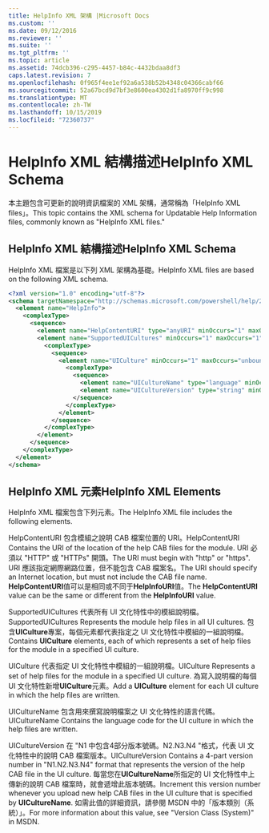 ```yaml
---
title: HelpInfo XML 架構 |Microsoft Docs
ms.custom: ''
ms.date: 09/12/2016
ms.reviewer: ''
ms.suite: ''
ms.tgt_pltfrm: ''
ms.topic: article
ms.assetid: 74dcb396-c295-4457-b84c-4432bdaa8df3
caps.latest.revision: 7
ms.openlocfilehash: 0f965f4ee1ef92a6a538b52b4348c04366cabf66
ms.sourcegitcommit: 52a67bcd9d7bf3e8600ea4302d1fa8970ff9c998
ms.translationtype: MT
ms.contentlocale: zh-TW
ms.lasthandoff: 10/15/2019
ms.locfileid: "72360737"
---
```

# <a name="helpinfo-xml-schema"></a><span data-ttu-id="96629-102">HelpInfo XML 結構描述</span><span class="sxs-lookup"><span data-stu-id="96629-102">HelpInfo XML Schema</span></span>

<span data-ttu-id="96629-103">本主題包含可更新的說明資訊檔案的 XML 架構，通常稱為「HelpInfo XML files」。</span><span class="sxs-lookup"><span data-stu-id="96629-103">This topic contains the XML schema for Updatable Help Information files, commonly known as "HelpInfo XML files."</span></span>

## <a name="helpinfo-xml-schema"></a><span data-ttu-id="96629-104">HelpInfo XML 結構描述</span><span class="sxs-lookup"><span data-stu-id="96629-104">HelpInfo XML Schema</span></span>

<span data-ttu-id="96629-105">HelpInfo XML 檔案是以下列 XML 架構為基礎。</span><span class="sxs-lookup"><span data-stu-id="96629-105">HelpInfo XML files are based on the following XML schema.</span></span>

```xml
<?xml version="1.0" encoding="utf-8"?>
<schema targetNamespace="http://schemas.microsoft.com/powershell/help/2010/05" xmlns="http://www.w3.org/2001/XMLSchema">
  <element name="HelpInfo">
    <complexType>
      <sequence>
        <element name="HelpContentURI" type="anyURI" minOccurs="1" maxOccurs="1" />
        <element name="SupportedUICultures" minOccurs="1" maxOccurs="1">
          <complexType>
            <sequence>
              <element name="UICulture" minOccurs="1" maxOccurs="unbounded">
                <complexType>
                  <sequence>
                    <element name="UICultureName" type="language" minOccurs="1" maxOccurs="1" />
                    <element name="UICultureVersion" type="string" minOccurs="1" maxOccurs="1" />
                  </sequence>
                </complexType>
              </element>
            </sequence>
          </complexType>
        </element>
      </sequence>
    </complexType>
  </element>
</schema>
```

## <a name="helpinfo-xml-elements"></a><span data-ttu-id="96629-106">HelpInfo XML 元素</span><span class="sxs-lookup"><span data-stu-id="96629-106">HelpInfo XML Elements</span></span>

<span data-ttu-id="96629-107">HelpInfo XML 檔案包含下列元素。</span><span class="sxs-lookup"><span data-stu-id="96629-107">The HelpInfo XML file includes the following elements.</span></span>

<span data-ttu-id="96629-108">HelpContentURI 包含模組之說明 CAB 檔案位置的 URI。</span><span class="sxs-lookup"><span data-stu-id="96629-108">HelpContentURI Contains the URI of the location of the help CAB files for the module.</span></span> <span data-ttu-id="96629-109">URI 必須以 "HTTP" 或 "HTTPs" 開頭。</span><span class="sxs-lookup"><span data-stu-id="96629-109">The URI must begin with "http" or "https".</span></span> <span data-ttu-id="96629-110">URI 應該指定網際網路位置，但不能包含 CAB 檔案名。</span><span class="sxs-lookup"><span data-stu-id="96629-110">The URI should specify an Internet location, but must not include the CAB file name.</span></span> <span data-ttu-id="96629-111">**HelpContentURI**值可以是相同或不同于**HelpInfoURI**值。</span><span class="sxs-lookup"><span data-stu-id="96629-111">The **HelpContentURI** value can be the  same or different from the **HelpInfoURI** value.</span></span>

<span data-ttu-id="96629-112">SupportedUICultures 代表所有 UI 文化特性中的模組說明檔。</span><span class="sxs-lookup"><span data-stu-id="96629-112">SupportedUICultures Represents the module help files in all UI cultures.</span></span> <span data-ttu-id="96629-113">包含**UICulture**專案，每個元素都代表指定之 UI 文化特性中模組的一組說明檔。</span><span class="sxs-lookup"><span data-stu-id="96629-113">Contains **UICulture** elements, each of which represents a set of help files for the module in a specified UI culture.</span></span>

<span data-ttu-id="96629-114">UICulture 代表指定 UI 文化特性中模組的一組說明檔。</span><span class="sxs-lookup"><span data-stu-id="96629-114">UICulture Represents a set of help files for the module in a specified UI culture.</span></span> <span data-ttu-id="96629-115">為寫入說明檔的每個 UI 文化特性新增**UICulture**元素。</span><span class="sxs-lookup"><span data-stu-id="96629-115">Add a **UICulture** element for each UI culture in which the help files are written.</span></span>

<span data-ttu-id="96629-116">UICultureName 包含用來撰寫說明檔案之 UI 文化特性的語言代碼。</span><span class="sxs-lookup"><span data-stu-id="96629-116">UICultureName Contains the language code for the UI culture in which the help files are written.</span></span>

<span data-ttu-id="96629-117">UICultureVersion 在 "N1 中包含4部分版本號碼。N2.N3.N4 "格式，代表 UI 文化特性中的說明 CAB 檔案版本。</span><span class="sxs-lookup"><span data-stu-id="96629-117">UICultureVersion Contains a 4-part version number in "N1.N2.N3.N4" format that represents the version of the help CAB file in the UI culture.</span></span> <span data-ttu-id="96629-118">每當您在**UICultureName**所指定的 UI 文化特性中上傳新的說明 CAB 檔案時，就會遞增此版本號碼。</span><span class="sxs-lookup"><span data-stu-id="96629-118">Increment this version number whenever you upload new help CAB files in the UI culture that is specified by **UICultureName**.</span></span> <span data-ttu-id="96629-119">如需此值的詳細資訊，請參閱 MSDN 中的「版本類別（系統）」。</span><span class="sxs-lookup"><span data-stu-id="96629-119">For more information about this value, see "Version Class (System)" in MSDN.</span></span>